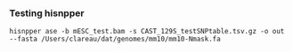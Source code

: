 ### Testing hisnpper

```
hisnpper ase -b mESC_test.bam -s CAST_129S_testSNPtable.tsv.gz -o out --fasta /Users/clareau/dat/genomes/mm10/mm10-Nmask.fa
```

<br><br>
